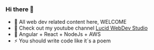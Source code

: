 ### Hi there 👋
- 🔭 All web dev related content here, WELCOME
- 🔎 Check out my youtube channel [Lucid WebDev Studio](https://youtube.com/lucidwebdevstudio)
- 🌱 Angular + React + NodeJs + AWS
- ⚡ You should write code like it´s a poem
